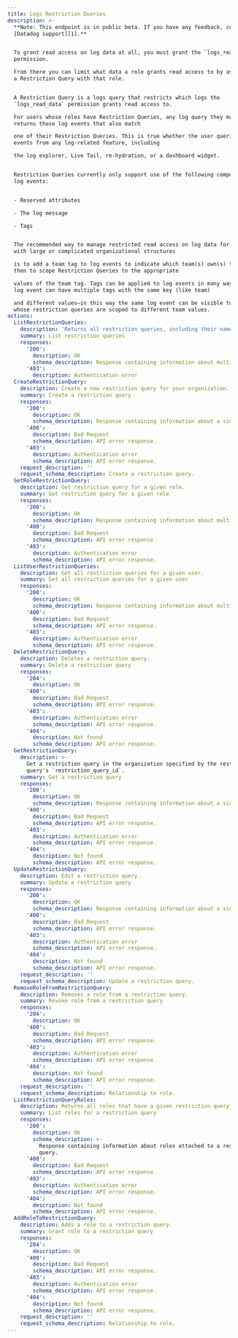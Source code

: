 ```yaml
---
title: Logs Restriction Queries
description: >-
  **Note: This endpoint is in public beta. If you have any feedback, contact
  [Datadog support][1].**


  To grant read access on log data at all, you must grant the `logs_read_data`
  permission.

  From there you can limit what data a role grants read access to by associating
  a Restriction Query with that role.


  A Restriction Query is a logs query that restricts which logs the
  `logs_read_data` permission grants read access to.

  For users whose roles have Restriction Queries, any log query they make only
  returns those log events that also match

  one of their Restriction Queries. This is true whether the user queries log
  events from any log-related feature, including

  the log explorer, Live Tail, re-hydration, or a dashboard widget.


  Restriction Queries currently only support use of the following components of
  log events:


  - Reserved attributes

  - The log message

  - Tags


  The recommended way to manage restricted read access on log data for customers
  with large or complicated organizational structures

  is to add a team tag to log events to indicate which team(s) own(s) them, and
  then to scope Restriction Queries to the appropriate

  values of the team tag. Tags can be applied to log events in many ways, and a
  log event can have multiple tags with the same key (like team)

  and different values—in this way the same log event can be visible to roles
  whose restriction queries are scoped to different team values.
actions:
  ListRestrictionQueries:
    description: 'Returns all restriction queries, including their names and IDs.'
    summary: List restriction queries
    responses:
      '200':
        description: OK
        schema_description: Response containing information about multiple restriction queries.
      '403':
        description: Authentication error
  CreateRestrictionQuery:
    description: Create a new restriction query for your organization.
    summary: Create a restriction query
    responses:
      '200':
        description: OK
        schema_description: Response containing information about a single restriction query.
      '400':
        description: Bad Request
        schema_description: API error response.
      '403':
        description: Authentication error
        schema_description: API error response.
    request_description: ''
    request_schema_description: Create a restriction query.
  GetRoleRestrictionQuery:
    description: Get restriction query for a given role.
    summary: Get restriction query for a given role
    responses:
      '200':
        description: OK
        schema_description: Response containing information about multiple restriction queries.
      '400':
        description: Bad Request
        schema_description: API error response.
      '403':
        description: Authentication error
        schema_description: API error response.
  ListUserRestrictionQueries:
    description: Get all restriction queries for a given user.
    summary: Get all restriction queries for a given user
    responses:
      '200':
        description: OK
        schema_description: Response containing information about multiple restriction queries.
      '400':
        description: Bad Request
        schema_description: API error response.
      '403':
        description: Authentication error
        schema_description: API error response.
  DeleteRestrictionQuery:
    description: Deletes a restriction query.
    summary: Delete a restriction query
    responses:
      '204':
        description: OK
      '400':
        description: Bad Request
        schema_description: API error response.
      '403':
        description: Authentication error
        schema_description: API error response.
      '404':
        description: Not found
        schema_description: API error response.
  GetRestrictionQuery:
    description: >-
      Get a restriction query in the organization specified by the restriction
      query's `restriction_query_id`.
    summary: Get a restriction query
    responses:
      '200':
        description: OK
        schema_description: Response containing information about a single restriction query.
      '400':
        description: Bad Request
        schema_description: API error response.
      '403':
        description: Authentication error
        schema_description: API error response.
      '404':
        description: Not found
        schema_description: API error response.
  UpdateRestrictionQuery:
    description: Edit a restriction query.
    summary: Update a restriction query
    responses:
      '200':
        description: OK
        schema_description: Response containing information about a single restriction query.
      '400':
        description: Bad Request
        schema_description: API error response.
      '403':
        description: Authentication error
        schema_description: API error response.
      '404':
        description: Not found
        schema_description: API error response.
    request_description: ''
    request_schema_description: Update a restriction query.
  RemoveRoleFromRestrictionQuery:
    description: Removes a role from a restriction query.
    summary: Revoke role from a restriction query
    responses:
      '204':
        description: OK
      '400':
        description: Bad Request
        schema_description: API error response.
      '403':
        description: Authentication error
        schema_description: API error response.
      '404':
        description: Not found
        schema_description: API error response.
    request_description: ''
    request_schema_description: Relationship to role.
  ListRestrictionQueryRoles:
    description: Returns all roles that have a given restriction query.
    summary: List roles for a restriction query
    responses:
      '200':
        description: OK
        schema_description: >-
          Response containing information about roles attached to a restriction
          query.
      '400':
        description: Bad Request
        schema_description: API error response.
      '403':
        description: Authentication error
        schema_description: API error response.
      '404':
        description: Not found
        schema_description: API error response.
  AddRoleToRestrictionQuery:
    description: Adds a role to a restriction query.
    summary: Grant role to a restriction query
    responses:
      '204':
        description: OK
      '400':
        description: Bad Request
        schema_description: API error response.
      '403':
        description: Authentication error
        schema_description: API error response.
      '404':
        description: Not found
        schema_description: API error response.
    request_description: ''
    request_schema_description: Relationship to role.
---
```

[1]: https://docs.datadoghq.com/help/
